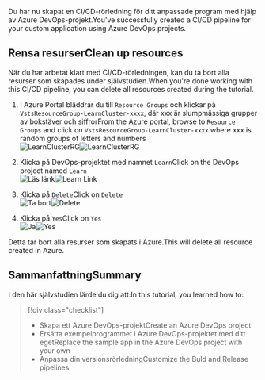 <span data-ttu-id="ddf98-101">Du har nu skapat en CI/CD-rörledning för ditt anpassade program med hjälp av Azure DevOps-projekt.</span><span class="sxs-lookup"><span data-stu-id="ddf98-101">You've successfully created a CI/CD pipeline for your custom application using Azure DevOps projects.</span></span> 

## <a name="clean-up-resources"></a><span data-ttu-id="ddf98-102">Rensa resurser</span><span class="sxs-lookup"><span data-stu-id="ddf98-102">Clean up resources</span></span>

<span data-ttu-id="ddf98-103">När du har arbetat klart med CI/CD-rörledningen, kan du ta bort alla resurser som skapades under självstudien.</span><span class="sxs-lookup"><span data-stu-id="ddf98-103">When you're done working with this CI/CD pipeline, you can delete all resources created during the tutorial.</span></span>

1. <span data-ttu-id="ddf98-104">I Azure Portal bläddrar du till `Resource Groups` och klickar på `VstsResourceGroup-LearnCluster-xxxx`, där xxx är slumpmässiga grupper av bokstäver och siffror</span><span class="sxs-lookup"><span data-stu-id="ddf98-104">From the Azure portal, browse to `Resource Groups` and click on `VstsResourceGroup-LearnCluster-xxxx` where xxx is random groups of letters and numbers</span></span>  
<span data-ttu-id="ddf98-105">![LearnClusterRG](/media-draft/4-learnclusterrg.png)</span><span class="sxs-lookup"><span data-stu-id="ddf98-105">![LearnClusterRG](/media-draft/4-learnclusterrg.png)</span></span>

2. <span data-ttu-id="ddf98-106">Klicka på DevOps-projektet med namnet `Learn`</span><span class="sxs-lookup"><span data-stu-id="ddf98-106">Click on the DevOps project named `Learn`</span></span>  
<span data-ttu-id="ddf98-107">![Läs länk](/media-draft/4-learnlink.png)</span><span class="sxs-lookup"><span data-stu-id="ddf98-107">![Learn Link](/media-draft/4-learnlink.png)</span></span>

3. <span data-ttu-id="ddf98-108">Klicka på `Delete`</span><span class="sxs-lookup"><span data-stu-id="ddf98-108">Click on `Delete`</span></span>  
<span data-ttu-id="ddf98-109">![Ta bort](/media-draft/4-deleteproj.png)</span><span class="sxs-lookup"><span data-stu-id="ddf98-109">![Delete](/media-draft/4-deleteproj.png)</span></span>

4. <span data-ttu-id="ddf98-110">Klicka på `Yes`</span><span class="sxs-lookup"><span data-stu-id="ddf98-110">Click on `Yes`</span></span>  
<span data-ttu-id="ddf98-111">![Ja](/media-draft/4-yes.png)</span><span class="sxs-lookup"><span data-stu-id="ddf98-111">![Yes](/media-draft/4-yes.png)</span></span>

<span data-ttu-id="ddf98-112">Detta tar bort alla resurser som skapats i Azure.</span><span class="sxs-lookup"><span data-stu-id="ddf98-112">This will delete all resource created in Azure.</span></span>

## <a name="summary"></a><span data-ttu-id="ddf98-113">Sammanfattning</span><span class="sxs-lookup"><span data-stu-id="ddf98-113">Summary</span></span>

<span data-ttu-id="ddf98-114">I den här självstudien lärde du dig att:</span><span class="sxs-lookup"><span data-stu-id="ddf98-114">In this tutorial, you learned how to:</span></span>
> [!div class="checklist"]
> * <span data-ttu-id="ddf98-115">Skapa ett Azure DevOps-projekt</span><span class="sxs-lookup"><span data-stu-id="ddf98-115">Create an Azure DevOps project</span></span>
> * <span data-ttu-id="ddf98-116">Ersätta exempelprogrammet i Azure DevOps-projektet med ditt eget</span><span class="sxs-lookup"><span data-stu-id="ddf98-116">Replace the sample app in the Azure DevOps project with your own</span></span>
> * <span data-ttu-id="ddf98-117">Anpassa din versionsrörledning</span><span class="sxs-lookup"><span data-stu-id="ddf98-117">Customize the Buld and Release pipelines</span></span>
